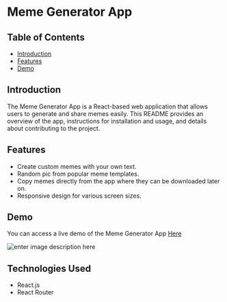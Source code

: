 
# Meme Generator App

## Table of Contents

- [Introduction](#introduction)
- [Features](#features)
- [Demo](#demo)


## Introduction

The Meme Generator App is a React-based web application that allows users to generate and share memes easily. This README provides an overview of the app, instructions for installation and usage, and details about contributing to the project.

## Features

- Create custom memes with your own text.
- Random pic from popular meme templates.
- Copy memes directly from the app where they can be downloaded later on.
- Responsive design for various screen sizes.

## Demo
You can access a live demo of the Meme Generator App [Here](https://meme-generator-nz34.onrender.com/)

![enter image description here](https://lh3.googleusercontent.com/pw/ADCreHc2UnkyV2aOdMrFxOxWKASIIXVYbBPLv8RR2SiM6Zrysgk50wawEkxkVfINLYCKEtmWF0_o1pORi713OZV00bU6miUOpcbO3_sGx28W_hTwjyQUifcqMPlRoA1ku48kOa62nTXf3brjXjCHWTsT-stu=w1194-h1814-s-no?authuser=0)




## Technologies Used

 - React.js
 - React Router
